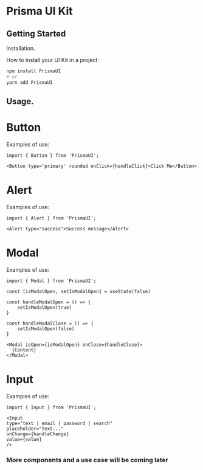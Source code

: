 # Prisma UI Kit
## Getting Started

Installation.

How to install your UI Kit in a project:

```bash
npm install PrismaUI
# or
yarn add PrismaUI
```

## Usage.

# Button

Examples of use:

```tsx
import { Button } from 'PrismaUI';

<Button type='primary' rounded onClick={handleClick}>Click Me</Button>
```

# Alert

Examples of use:

```tsx
import { Alert } from 'PrismaUI';

<Alert type="success">Success message</Alert>
```

# Modal

Examples of use:

```tsx
import { Modal } from 'PrismaUI';

const [isModalOpen, setIsModalOpen] = useState(false)

const handleModalOpen = () => {
	setIsModalOpen(true)
}

const handleModalClose = () => {
	setIsModalOpen(false)
}

<Modal isOpen={isModalOpen} onClose={handleClose}>
  {Content}
</Modal>
```

# Input 

Examples of use:

```tsx
import { Input } from 'PrismaUI';

<Input
type="text | email | password | search"
placeholder="Text..."
onChange={handleChange}
value={value}
/>
```

### More components and a use case will be coming later
